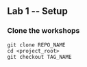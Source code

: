 ## Lab 1 -- Setup

### Clone the workshops

```
git clone REPO_NAME
cd <project_root>
git checkout TAG_NAME
```
